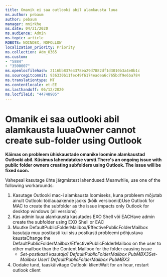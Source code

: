 ```yaml
---
title: Omanik ei saa outlooki abil alamkausta luua
ms.author: pebaum
author: pebaum
manager: mnirkhe
ms.date: 04/21/2020
ms.audience: Admin
ms.topic: article
ROBOTS: NOINDEX, NOFOLLOW
localization_priority: Priority
ms.collection: Adm_O365
ms.custom:
- "5884"
- "3500007"
ms.openlocfilehash: 2116bb837e4378ea29d7882df1d3010b3a4e0b1c
ms.sourcegitcommit: 936330b11fec49f6174eadea6c765bdf9e6ba784
ms.translationtype: MT
ms.contentlocale: et-EE
ms.lasthandoff: 06/12/2020
ms.locfileid: "44748905"
---
```

# <a name="owner-cannot-create-sub-folder-using-outlook"></a><span data-ttu-id="e5a93-102">Omanik ei saa outlooki abil alamkausta luua</span><span class="sxs-lookup"><span data-stu-id="e5a93-102">Owner cannot create sub-folder using Outlook</span></span>

<span data-ttu-id="e5a93-103">**Käimas on probleem ühiskaustade omanike loomine alamkaustad Outlooki abil. Küsimus lahendatakse varsti.**</span><span class="sxs-lookup"><span data-stu-id="e5a93-103">**There's an ongoing issue with public folder owners creating subfolders using Outlook. The issue will be fixed soon.**</span></span>

<span data-ttu-id="e5a93-104">Vahepeal kasutage ühte järgmistest lahendused:</span><span class="sxs-lookup"><span data-stu-id="e5a93-104">Meanwhile, use one of the following workarounds:</span></span>

1. <span data-ttu-id="e5a93-105">Kasutage Outlooki mac-i alamkausta loomiseks, kuna probleem mõjutab ainult Outlooki töölauaakende jaoks (kõik versioonid)</span><span class="sxs-lookup"><span data-stu-id="e5a93-105">Use Outlook for MAC to create the subfolder as the issue impacts only Outlook for desktop windows (all versions)</span></span>
2. <span data-ttu-id="e5a93-106">Kas admin luua alamkausta kasutades EXO Shell või EAC</span><span class="sxs-lookup"><span data-stu-id="e5a93-106">Have admin create the subfolder using EXO Shell or EAC</span></span>
3. <span data-ttu-id="e5a93-107">Muutke DefaultPublicFolderMailbox/EffectivePublicFolderMailbox kasutaja muu postkasti kui sisu postkasti probleemi põhjustava kausta</span><span class="sxs-lookup"><span data-stu-id="e5a93-107">Change the DefaultPublicFolderMailbox/EffectivePublicFolderMailbox on the user to other mailbox than the Content Mailbox for the folder causing issue</span></span>  
    - <span data-ttu-id="e5a93-108">*Set-postkasti kasutaja1 DefaultPublicFolderMailbox PubMBX3*</span><span class="sxs-lookup"><span data-stu-id="e5a93-108">*Set-Mailbox User1 DefaultPublicFolderMailbox PubMBX3*</span></span>
4. <span data-ttu-id="e5a93-109">Oodake tund, taaskäivitage Outlooki klient</span><span class="sxs-lookup"><span data-stu-id="e5a93-109">Wait for an hour, restart outlook client</span></span>